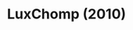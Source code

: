 ---
title: LuxChomp (2010)
layout: deck
in_progress: true
era: 2010
description: Another James G list, making use of multiple techs in a classic LuxChomp list
links:
cards:
  pokemon:
    - name: Garchomp C
      set: SV
      number: 60
      quantity: 3
    - name: Garchomp C Lv.X
      set: SV
      number: 145
      quantity: 1
    - name: Luxray GL
      set: RR
      number: 9
      quantity: 2
      missing_count: 2
    - name: Luxray GL Lv.X
      set: RR
      number: 109
      quantity: 1
    - name: Uxie
      set: LA
      number: 43
      quantity: 3
    - name: Uxie Lv.X
      set: LA
      number: 146
      quantity: 1
      missing_count: 1
    - name: Crobat G
      set: PL
      number: 47
      quantity: 1
    - name: Bronzong G
      set: PL
      number: 41
      quantity: 1
    - name: Toxicroak G
      set: DPP
      number: 41
      quantity: 1
    - name: Ambipom G
      set: RR
      number: 56
      quantity: 1
    - name: Lucario GL
      set: RR
      number: 8
      quantity: 1
    - name: Roserade GL
      set: RR
      number: 12
      quantity: 1
    - name: Drifblim FB
      set: SV
      number: 3
      quantity: 1
    - name: Chatot
      set: MD
      number: 55
      quantity: 1
    - name: Azelf
      set: LA
      number: 19
      quantity: 1
    - name: Unown G
      set: GE
      number: 57
      quantity: 1
      missing_count: 1
    - name: Unown Q
      set: MD
      number: 49
      quantity: 1
  trainers:
    - name: Cyrus's Conspiracy
      set: PL
      number: 105
      quantity: 4
    - name: Pokémon Collector
      set: HS
      number: 97
      quantity: 2
    - name: Bebe's Search
      set: SW
      number: 119
      quantity: 2
    - name: Pokémon Collector
      set: HS
      number: 101
      quantity: 1
    - name: Judge
      set: UL
      number: 78
      quantity: 1
    - name: Aaron's Collection
      set: RR
      number: 88
      quantity: 1
    - name: Poke Turn
      set: PL
      number: 118
      quantity: 4
      missing_count: 1
    - name: Power Spray
      set: PL
      number: 117
      quantity: 4
    - name: Energy Gain
      set: PL
      number: 116
      quantity: 3
    - name: SP Radar
      set: RR
      number: 96
      quantity: 2
    - name: Premier Ball
      set: GE
      number: 101
      quantity: 2
  energy:
    - name: Call Energy
      set: MD
      number: 92
      quantity: 4
    - name: Double Colorless Energy
      set: HS
      number: 103
      quantity: 4
    - name: Lightning Energy
      set: DP
      number: 126
      quantity: 2
    - name: Psychic Energy
      set: DP
      number: 127
      quantity: 2
---